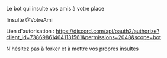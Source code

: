 Le bot qui insulte vos amis à votre place 

!insulte @VotreAmi

Lien d'autorisation : https://discord.com/api/oauth2/authorize?client_id=738698614641131561&permissions=2048&scope=bot

N'hésitez pas à forker et à mettre vos propres insultes